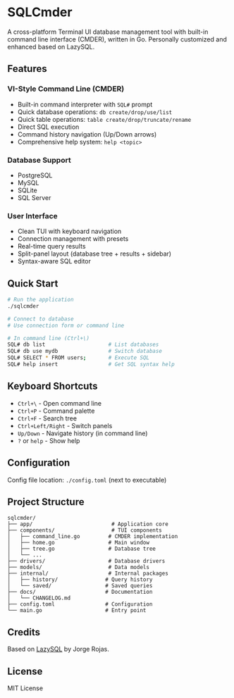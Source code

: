 # SQLCmder

A cross-platform Terminal UI database management tool with built-in command line interface (CMDER), written in Go. Personally customized and enhanced based on LazySQL.

## Features

### VI-Style Command Line (CMDER)
- Built-in command interpreter with `SQL#` prompt
- Quick database operations: `db create/drop/use/list`
- Quick table operations: `table create/drop/truncate/rename`
- Direct SQL execution
- Command history navigation (Up/Down arrows)
- Comprehensive help system: `help <topic>`

### Database Support
- PostgreSQL
- MySQL
- SQLite
- SQL Server

### User Interface
- Clean TUI with keyboard navigation
- Connection management with presets
- Real-time query results
- Split-panel layout (database tree + results + sidebar)
- Syntax-aware SQL editor

## Quick Start

```bash
# Run the application
./sqlcmder

# Connect to database
# Use connection form or command line

# In command line (Ctrl+\)
SQL# db list                    # List databases
SQL# db use mydb                # Switch database
SQL# SELECT * FROM users;       # Execute SQL
SQL# help insert                # Get SQL syntax help
```

## Keyboard Shortcuts

- `Ctrl+\` - Open command line
- `Ctrl+P` - Command palette
- `Ctrl+F` - Search tree
- `Ctrl+Left/Right` - Switch panels
- `Up/Down` - Navigate history (in command line)
- `?` or `help` - Show help

## Configuration

Config file location: `./config.toml` (next to executable)

## Project Structure

```
sqlcmder/
├── app/                         # Application core
├── components/                  # TUI components
│   ├── command_line.go         # CMDER implementation
│   ├── home.go                 # Main window
│   ├── tree.go                 # Database tree
│   └── ...
├── drivers/                    # Database drivers
├── models/                     # Data models
├── internal/                   # Internal packages
│   ├── history/               # Query history
│   └── saved/                 # Saved queries
├── docs/                      # Documentation
│   └── CHANGELOG.md
├── config.toml                # Configuration
└── main.go                    # Entry point
```

## Credits

Based on [LazySQL](https://github.com/jorgerojas26/lazysql) by Jorge Rojas.

## License

MIT License
